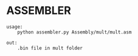 # ASSEMBLER

	usage:
		python assembler.py Assembly/mult/mult.asm
		
	out:
		.bin file in mult folder
	
